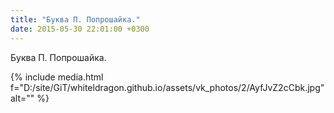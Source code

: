 ```yaml
---
title: "Буква П. Попрошайка."
date: 2015-05-30 22:01:00 +0300
---
```


Буква П. Попрошайка.

{% include media.html f="D:/site/GiT/whiteldragon.github.io/assets/vk_photos/2/AyfJvZ2cCbk.jpg" alt="" %}
